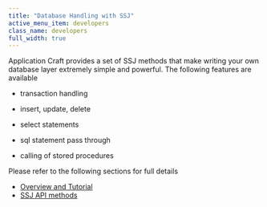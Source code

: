 ```yaml
---
title: "Database Handling with SSJ"
active_menu_item: developers
class_name: developers
full_width: true
---
```



Application Craft provides a set of SSJ methods that make writing your own database layer extremely simple and powerful. The following features are available

 - transaction handling

 - insert, update, delete

 - select statements

 - sql statement pass through

 - calling of stored procedures

Please refer to the following sections for full details

 - [Overview and Tutorial](/developers/user-guide/product-guide/data-storage/server-side-data-storage/)
 - [SSJ API methods](/developers/user-guide/scripting-apis/server-side-api/ssj-object/database/)

